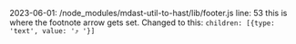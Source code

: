 

2023-06-01:
    /node_modules/mdast-util-to-hast/lib/footer.js line: 53
    this is where the footnote arrow gets set. 
    Changed to this: `children: [{type: 'text', value: '⤴ '}]`

